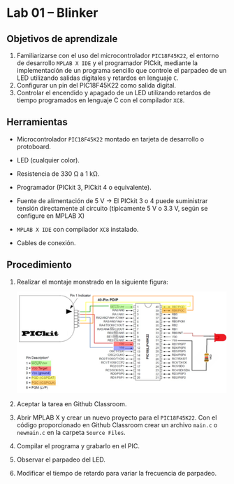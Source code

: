 # Lab 01 – Blinker 

## Objetivos de aprendizale

1. Familiarizarse con el uso del microcontrolador ```PIC18F45K22```, el entorno de desarrollo ```MPLAB X IDE``` y el programador PICkit, mediante la implementación de un programa sencillo que controle el parpadeo de un LED utilizando salidas digitales y retardos en lenguaje ```C```.
2. Configurar un pin del PIC18F45K22 como salida digital.
3. Controlar el encendido y apagado de un LED utilizando retardos de tiempo programados en lenguaje C con el compilador ```XC8```.

## Herramientas

* Microcontrolador ```PIC18F45K22``` montado en tarjeta de desarrollo o protoboard.

* LED (cualquier color).

* Resistencia de $330$ Ω a $1$ kΩ.

* Programador (PICkit $3$, PICkit $4$ o equivalente).

* Fuente de alimentación de $5$ V → El PICkit $3$ o $4$ puede suministrar tensión directamente al circuito (típicamente $5$ V o $3.3$ V, según se configure en MPLAB X)

* ```MPLAB X IDE``` con compilador ```XC8``` instalado.

* Cables de conexión.

##  Procedimiento

1. Realizar el montaje monstrado en la siguiente figura:


    ![pic](/labs/figs/lab01/pic.png)

2. Aceptar la tarea en Github Classroom.

3. Abrir MPLAB X y crear un nuevo proyecto para el ```PIC18F45K22```. Con el código proporcionado en Github Classroom crear un archivo ```main.c``` o ```newmain.c``` en la carpeta ```Source Files```. 

4. Compilar el programa y grabarlo en el PIC.

5. Observar el parpadeo del LED.

6. Modificar el tiempo de retardo para variar la frecuencia de parpadeo.
